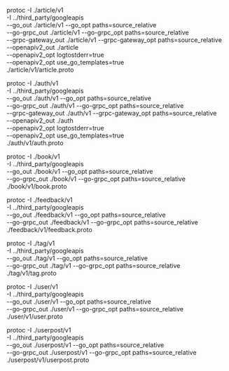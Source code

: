 protoc -I ./article/v1 \
-I ../third_party/googleapis \
--go_out ./article/v1 --go_opt paths=source_relative \
--go-grpc_out ./article/v1 --go-grpc_opt paths=source_relative \
--grpc-gateway_out ./article/v1 --grpc-gateway_opt paths=source_relative \
--openapiv2_out ./article \
--openapiv2_opt logtostderr=true \
--openapiv2_opt use_go_templates=true \
./article/v1/article.proto

protoc -I ./auth/v1 \
-I ../third_party/googleapis \
--go_out ./auth/v1 --go_opt paths=source_relative \
--go-grpc_out ./auth/v1 --go-grpc_opt paths=source_relative \
--grpc-gateway_out ./auth/v1 --grpc-gateway_opt paths=source_relative \
--openapiv2_out ./auth \
--openapiv2_opt logtostderr=true \
--openapiv2_opt use_go_templates=true \
./auth/v1/auth.proto

protoc -I ./book/v1 \
-I ../third_party/googleapis \
--go_out ./book/v1 --go_opt paths=source_relative \
--go-grpc_out ./book/v1 --go-grpc_opt paths=source_relative \
./book/v1/book.proto

protoc -I ./feedback/v1 \
-I ../third_party/googleapis \
--go_out ./feedback/v1 --go_opt paths=source_relative \
--go-grpc_out ./feedback/v1 --go-grpc_opt paths=source_relative \
./feedback/v1/feedback.proto

protoc -I ./tag/v1 \
-I ../third_party/googleapis \
--go_out ./tag/v1 --go_opt paths=source_relative \
--go-grpc_out ./tag/v1 --go-grpc_opt paths=source_relative \
./tag/v1/tag.proto


protoc -I ./user/v1 \
-I ../third_party/googleapis \
--go_out ./user/v1 --go_opt paths=source_relative \
--go-grpc_out ./user/v1 --go-grpc_opt paths=source_relative \
./user/v1/user.proto


protoc -I ./userpost/v1 \
-I ../third_party/googleapis \
--go_out ./userpost/v1 --go_opt paths=source_relative \
--go-grpc_out ./userpost/v1 --go-grpc_opt paths=source_relative \
./userpost/v1/userpost.proto
